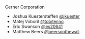 Cerner Corporation
- Joshua Kuestersteffen [@jkuester]
- Matej Voboril [@tobitenno]
- Eric Swanson [@es20641]
- Matthew Beers [@beersonthewall]

[@jkuester]: https://github.com/jkuester
[@tobitenno]: https://github.com/tobitenno
[@es20641]: https://github.com/es20641
[@beersonthewall]: https://github.com/beersonthewall
